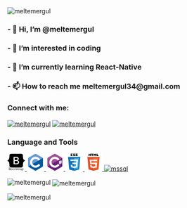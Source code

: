 <img src="https://komarev.com/ghpvc/?username=meltemergul&label=Profile%20views&color=0e75b6&style=flat" alt="meltemergul" />
<h3>- 👋 Hi, I’m @meltemergul</h3>
<h3>- 👀 I’m interested in coding</h3>
<h3>- 🌱 I’m currently learning React-Native</h3>
<h3>- 📫 How to reach me meltemergul34@gmail.com</h3>

<h3 align="left">Connect with me:</h3>
<p align="left">
<a href="https://twitter.com/meltooom" target="blank"><img align="center" src="https://raw.githubusercontent.com/rahuldkjain/github-profile-readme-generator/master/src/images/icons/Social/twitter.svg" alt="meltemergul" height="30" width="40" /></a>
<a href="https://www.linkedin.com/in/meltem-ergül/" target="blank"><img align="center" src="https://raw.githubusercontent.com/rahuldkjain/github-profile-readme-generator/master/src/images/icons/Social/linked-in-alt.svg" alt="meltemergul" height="30" width="40" /></a>
</p>

<h3>Language and Tools</h3>
<p align="left"> <a href="https://getbootstrap.com" target="_blank" rel="noreferrer"> <img src="https://raw.githubusercontent.com/devicons/devicon/master/icons/bootstrap/bootstrap-plain-wordmark.svg" alt="bootstrap" width="40" height="40"/> </a> <a href="https://www.cprogramming.com/" target="_blank" rel="noreferrer"> <img src="https://raw.githubusercontent.com/devicons/devicon/master/icons/c/c-original.svg" alt="c" width="40" height="40"/> </a> <a href="https://www.w3schools.com/cs/" target="_blank" rel="noreferrer"> <img src="https://raw.githubusercontent.com/devicons/devicon/master/icons/csharp/csharp-original.svg" alt="csharp" width="40" height="40"/> </a> <a href="https://www.w3schools.com/css/" target="_blank" rel="noreferrer"> <img src="https://raw.githubusercontent.com/devicons/devicon/master/icons/css3/css3-original-wordmark.svg" alt="css3" width="40" height="40"/> </a> <a href="https://www.w3.org/html/" target="_blank" rel="noreferrer"> <img src="https://raw.githubusercontent.com/devicons/devicon/master/icons/html5/html5-original-wordmark.svg" alt="html5" width="40" height="40"/> <a href="https://www.microsoft.com/en-us/sql-server" target="_blank" rel="noreferrer"> <img src="https://www.svgrepo.com/show/303229/microsoft-sql-server-logo.svg" alt="mssql" width="40" height="40"/> </a></p>

<p><img align="left" src="https://github-readme-stats.vercel.app/api/top-langs?username=meltemergul&show_icons=true&locale=en&layout=compact" alt="meltemergul" /></p>

<p>&nbsp;<img align="center" src="https://github-readme-stats.vercel.app/api?username=meltemergul&show_icons=true&locale=en" alt="meltemergul" /></p>

<p><img align="center" src="https://github-readme-streak-stats.herokuapp.com/?user=meltemergul&" alt="meltemergul" /></p>
